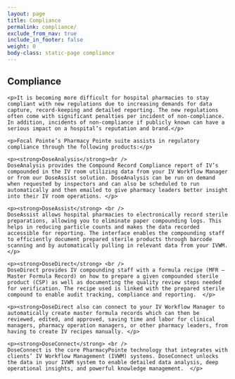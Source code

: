 ```yaml
---
layout: page
title: Compliance
permalink: compliance/
exclude_from_nav: true
include_in_footer: false
weight: 0
body-class: static-page compliance
---
```


<div class="content">
	<h2>Compliance</h2>

 

	<p>It is becoming more difficult for hospital pharmacies to stay compliant with new regulations due to increasing demands for data capture, record-keeping and detailed reporting. The new regulations often come with significant penalties per incident of non-compliance. In addition, incidents of non-compliance if publicly known can have a serious impact on a hospital’s reputation and brand.</p> 

	<p>Focal Pointe’s Pharmacy Pointe suite assists in regulatory compliance through the following products:</p>  

	<p><strong>DoseAnalysis</strong><br />
	DoseAnalysis provides the Compound Record Compliance report of IV’s compounded in the IV room utilizing data from your IV Workflow Manager or from our DoseAssist solution. DoseAnalysis can be run on demand when requested by inspectors and can also be scheduled to run automatically and then emailed to give pharmacy leaders better insight into their IV room operations. </p>

	<p><strong>DoseAssist</strong> <br />
	DoseAssist allows hospital pharmacies to electronically record sterile preparations, allowing you to eliminate paper compounding logs. This helps in reducing particle counts and makes the data recorded accessible for reporting. The interface enables the compounding staff to efficiently document prepared sterile products through barcode scanning and by automatically pulling in relevant data from your IVWM. </p> 

	<p><strong>DoseDirect</strong> <br />
	DoseDirect provides IV compounding staff with a formula recipe (MFR – Master Formula Record) on how to prepare a given compounded sterile product (CSP) as well as documenting the quality review steps needed for verification. The recipe used is linked with the prepared sterile compound to enable audit tracking, compliance and reporting.  </p>

	<p><strong>DoseDirect also can connect to your IV Workflow Manager to automatically create master formula records which can then be reviewed, edited, and approved, saving time and labor for clinical managers, pharmacy operation managers, or other pharmacy leaders, from having to create IV recipes manually. </p>

	<p><strong>DoseConnect</strong> <br />
	DoseConnect is the core PharmacyPointe technology that integrates with clients’ IV Workflow Management (IVWM) systems. DoseConnect unlocks the data in your IVWM system to enable detailed data analysis, deep operational insights, and powerful knowledge management.  </p>
</div>
